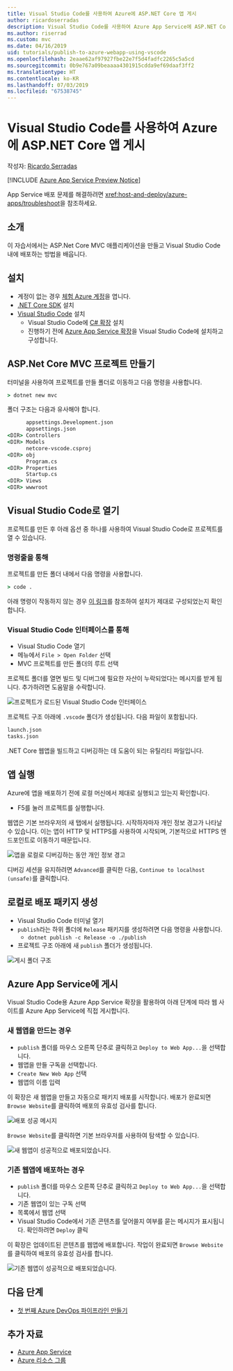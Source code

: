 ```yaml
---
title: Visual Studio Code를 사용하여 Azure에 ASP.NET Core 앱 게시
author: ricardoserradas
description: Visual Studio Code를 사용하여 Azure App Service에 ASP.NET Core 앱을 게시하는 방법 알아보기
ms.author: riserrad
ms.custom: mvc
ms.date: 04/16/2019
uid: tutorials/publish-to-azure-webapp-using-vscode
ms.openlocfilehash: 2eaae62af97927fbe22e7f5d4fadfc2265c5a5cd
ms.sourcegitcommit: 0b9e767a09beaaaa4301915cdda9ef69daaf3ff2
ms.translationtype: HT
ms.contentlocale: ko-KR
ms.lasthandoff: 07/03/2019
ms.locfileid: "67538745"
---
```

# <a name="publish-an-aspnet-core-app-to-azure-with-visual-studio-code"></a>Visual Studio Code를 사용하여 Azure에 ASP.NET Core 앱 게시

작성자: [Ricardo Serradas](https://twitter.com/ricardoserradas)

[!INCLUDE [Azure App Service Preview Notice](../includes/azure-apps-preview-notice.md)]

App Service 배포 문제를 해결하려면 <xref:host-and-deploy/azure-apps/troubleshoot>을 참조하세요.

## <a name="intro"></a>소개

이 자습서에서는 ASP.Net Core MVC 애플리케이션을 만들고 Visual Studio Code 내에 배포하는 방법을 배웁니다.

## <a name="set-up"></a>설치

- 계정이 없는 경우 [체험 Azure 계정](https://azure.microsoft.com/free/dotnet/)을 엽니다.
- [.NET Core SDK](https://dotnet.microsoft.com/download) 설치
- [Visual Studio Code](https://code.visualstudio.com/Download) 설치
  - Visual Studio Code에 [C# 확장](https://marketplace.visualstudio.com/items?itemName=ms-vscode.csharp) 설치
  - 진행하기 전에 [Azure App Service 확장](https://marketplace.visualstudio.com/items?itemName=ms-azuretools.vscode-azureappservice)을 Visual Studio Code에 설치하고 구성합니다.

## <a name="create-an-aspnet-core-mvc-project"></a>ASP.Net Core MVC 프로젝트 만들기

터미널을 사용하여 프로젝트를 만들 폴더로 이동하고 다음 명령을 사용합니다.

```cmd
> dotnet new mvc
```

폴더 구조는 다음과 유사해야 합니다.

```cmd
      appsettings.Development.json
      appsettings.json
<DIR> Controllers
<DIR> Models
      netcore-vscode.csproj
<DIR> obj
      Program.cs
<DIR> Properties
      Startup.cs
<DIR> Views
<DIR> wwwroot
```

## <a name="open-it-with-visual-studio-code"></a>Visual Studio Code로 열기

프로젝트를 만든 후 아래 옵션 중 하나를 사용하여 Visual Studio Code로 프로젝트를 열 수 있습니다.

### <a name="through-the-command-line"></a>명령줄을 통해

프로젝트를 만든 폴더 내에서 다음 명령을 사용합니다.

```cmd
> code .
```

아래 명령이 작동하지 않는 경우 [이 링크](https://code.visualstudio.com/docs/setup/setup-overview#_cross-platform)를 참조하여 설치가 제대로 구성되었는지 확인합니다.

### <a name="through-visual-studio-code-interface"></a>Visual Studio Code 인터페이스를 통해

- Visual Studio Code 열기
- 메뉴에서 `File > Open Folder` 선택
- MVC 프로젝트를 만든 폴더의 루트 선택

프로젝트 폴더를 열면 빌드 및 디버그에 필요한 자산이 누락되었다는 메시지를 받게 됩니다. 추가하려면 도움말을 수락합니다.

![프로젝트가 로드된 Visual Studio Code 인터페이스](publish-to-azure-webapp-using-vscode/_static/folder-structure-restore-netcore.jpg)

프로젝트 구조 아래에 `.vscode` 폴더가 생성됩니다. 다음 파일이 포함됩니다.

```cmd
launch.json
tasks.json
```

.NET Core 웹앱을 빌드하고 디버깅하는 데 도움이 되는 유틸리티 파일입니다.

## <a name="run-the-app"></a>앱 실행

Azure에 앱을 배포하기 전에 로컬 머신에서 제대로 실행되고 있는지 확인합니다.

- F5를 눌러 프로젝트를 실행합니다.

웹앱은 기본 브라우저의 새 탭에서 실행됩니다. 시작하자마자 개인 정보 경고가 나타날 수 있습니다. 이는 앱이 HTTP 및 HTTPS를 사용하여 시작되며, 기본적으로 HTTPS 엔드포인트로 이동하기 때문입니다.

![앱을 로컬로 디버깅하는 동안 개인 정보 경고](publish-to-azure-webapp-using-vscode/_static/run-webapp-https-warning.jpg)

디버깅 세션을 유지하려면 `Advanced`를 클릭한 다음, `Continue to localhost (unsafe)`를 클릭합니다.

## <a name="generate-the-deployment-package-locally"></a>로컬로 배포 패키지 생성

- Visual Studio Code 터미널 열기
- `publish`라는 하위 폴더에 `Release` 패키지를 생성하려면 다음 명령을 사용합니다.
  - `dotnet publish -c Release -o ./publish`
- 프로젝트 구조 아래에 새 `publish` 폴더가 생성됩니다.

![게시 폴더 구조](publish-to-azure-webapp-using-vscode/_static/publish-folder.jpg)

## <a name="publish-to-azure-app-service"></a>Azure App Service에 게시

Visual Studio Code용 Azure App Service 확장을 활용하여 아래 단계에 따라 웹 사이트를 Azure App Service에 직접 게시합니다.

### <a name="if-youre-creating-a-new-web-app"></a>새 웹앱을 만드는 경우

- `publish` 폴더를 마우스 오른쪽 단추로 클릭하고 `Deploy to Web App...`을 선택합니다.
- 웹앱을 만들 구독을 선택합니다.
- `Create New Web App` 선택
- 웹앱의 이름 입력

이 확장은 새 웹앱을 만들고 자동으로 패키지 배포를 시작합니다. 배포가 완료되면 `Browse Website`를 클릭하여 배포의 유효성 검사를 합니다.

![배포 성공 메시지](publish-to-azure-webapp-using-vscode/_static/deployment-succeeded-message.jpg)

`Browse Website`를 클릭하면 기본 브라우저를 사용하여 탐색할 수 있습니다.

![새 웹앱이 성공적으로 배포되었습니다.](publish-to-azure-webapp-using-vscode/_static/new-webapp-deployed.jpg)

### <a name="if-youre-deploying-to-an-existing-web-app"></a>기존 웹앱에 배포하는 경우

- `publish` 폴더를 마우스 오른쪽 단추로 클릭하고 `Deploy to Web App...`을 선택합니다.
- 기존 웹앱이 있는 구독 선택
- 목록에서 웹앱 선택
- Visual Studio Code에서 기존 콘텐츠를 덮어쓸지 여부를 묻는 메시지가 표시됩니다. 확인하려면 `Deploy` 클릭

이 확장은 업데이트된 콘텐츠를 웹앱에 배포합니다. 작업이 완료되면 `Browse Website`를 클릭하여 배포의 유효성 검사를 합니다.

![기존 웹앱이 성공적으로 배포되었습니다.](publish-to-azure-webapp-using-vscode/_static/existing-webapp-deployed.jpg)

## <a name="next-steps"></a>다음 단계

- [첫 번째 Azure DevOps 파이프라인 만들기](/azure/devops/pipelines/create-first-pipeline)

## <a name="additional-resources"></a>추가 자료

- [Azure App Service](/azure/app-service/app-service-web-overview)
- [Azure 리소스 그룹](/azure/azure-resource-manager/resource-group-overview#resource-groups)